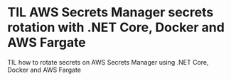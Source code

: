 # TIL AWS Secrets Manager secrets rotation with .NET Core, Docker and AWS Fargate

TIL how to rotate secrets on AWS Secrets Manager using .NET Core, Docker and AWS Fargate
